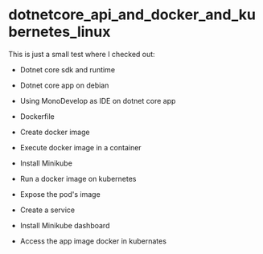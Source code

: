 # dotnetcore_api_and_docker_and_kubernetes_linux
This is just a small test where I checked out:

* Dotnet core sdk and runtime

* Dotnet core app on debian

* Using MonoDevelop as IDE on dotnet core app

* Dockerfile 

* Create docker image

* Execute docker image in a container

* Install Minikube

* Run a docker image on kubernetes

* Expose the pod's image

* Create a service

* Install Minikube dashboard

* Access the app image docker in kubernates

